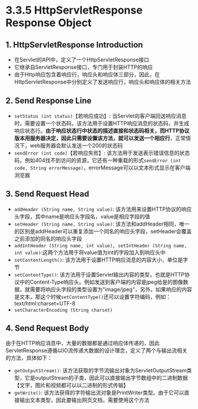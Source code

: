 # 3.3.5 HttpServletResponse Response Object

## 1. HttpServletResponse Introduction

* 在Servlet的API中，定义了一个HttpServletResponse接口
* 它继承自ServletResponse接口，专门用于封装HTTP的响应
* 由于Http响应包含着响应行，响应头和响应体三部分，因此，在HttpServletResponse中分别定义了发送响应行，响应头和响应体的相关方法

## 2. Send Response Line

* `setStatus (int status)`【若响应成功】: 当Servlet向客户端回送响应消息时，需要设置一个状态码，该方法用于设置HTTP响应消息的状态码，并生成响应状态行。**由于响应状态行中状态的描述直接和状态码相关，而HTTP协议版本用服务器决定，因此只需要设置该方法，就可以发送一个相应行**，正常情况下，web服务器会默认发送一个200的状态码
* `sendError (int code)`【若响应失败】: 该方法用于发送表示错误信息的状态码，例如404找不到访问的资源，它还有一种重载的形式`sendError (int code, String errorMessage)`，errorMessage可以以文本形式显示在客户端浏览器

## 3. Send Request Head

* `addHeader (String name, String value)`: 该方法用来设置HTTP协议的响应头字段，其中name是响应头字段名，value是相应字段的值
* `setHeader (String name, String value)`: 该方法和addHeader相同，唯一的区别是addHeader可以重复添加一个同名的响应头字段，setHeader会覆盖之前添加的同名的响应头字段
* `addIntHeader (String name, int value), setIntHeader (String name, int value)`:这两个方法用于将value值为int的字段加入到响应头中
* `setContentLength()`: 该方法用于设置HTTP响应消息的内容大小，单位是字节
* `setContentType()`: 该方法用于设置Servlet输出内容的类型，也就是HTTP协议中的Content-Type响应头。例如发送到客户端的内容是jpeg给是的图像数据，就需要将响应头字段的类型设置为"image/jpeg"，另外，如果响应的内容是文本，那这个时候`setContentType()`还可以设置字符编码，例如： text/html:charset=UTF-8
* `setCharacterEncoding (String charset)`

## 4. Send Request Body

由于在HTTP响应消息中，大量的数据都是通过响应体传递的，因此ServletResponse遵循以IO流传递大数据的设计理念，定义了两个与输出流相关的方法，具体如下：

* `getOutputStream()`: 该方法获取的字节流输出对象为ServletOutputStream类型，它是outputStream的子类，因此可以直接输出字节数组中的二进制数据【文字，图片和视频都可以以二进制的形式传输】
* `getWrite()`: 该方法获得的字符输出流对象是PrintWriter类型。由于它可以直接输出文本类型，因此要输出网页文档，需要使用这个方法



